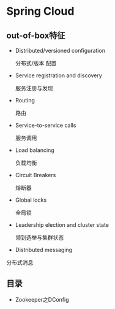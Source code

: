 # Spring Cloud

## out-of-box特征

* Distributed/versioned configuration
  
  分布式/版本 配置
* Service registration and discovery

  服务注册与发现
* Routing

  路由
* Service-to-service calls
 
  服务调用
* Load balancing
  
  负载均衡
* Circuit Breakers
  
  熔断器
* Global locks
  
  全局锁
* Leadership election and cluster state

  领到选举与集群状态
* Distributed messaging

 分布式消息
 
## 目录
 * Zookeeper之DConfig

